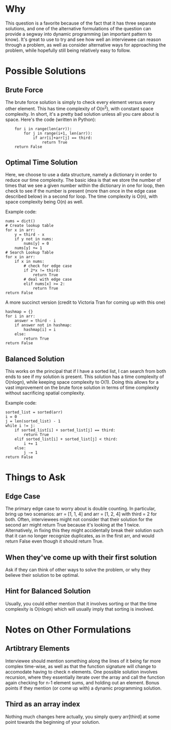 # Why
This question is a favorite because of the fact that it has three separate solutions, and one of the alternative formulations of the question can provide a segway into dynamic programming (an important pattern to know).  It's great to use to try and see how well an interviewee can reason through a problem, as well as consider alternative ways for approaching the problem, while hopefully still being relatively easy to follow.

# Possible Solutions
## Brute Force
The brute force solution is simply to check every element versus every other element.  This has time complexity of O(n<sup>2</sup>), with constant space complexity.  In short, it's a pretty bad solution unless all you care about is space.  Here's the code (written in Python):
```
    for i in range(len(arr)):
        for j in range(i+1, len(arr)):
            if arr[i]+arr[j] == third:
                return True
    return False
```

## Optimal Time Solution
Here, we choose to use a data structure, namely a dictionary in order to reduce our time complexity.  The basic idea is that we store the number of times that we see a given number within the dictionary in one for loop, then check to see if the number is present (more than once in the edge case described below) in a second for loop.  The time complexity is O(n), with space complexity being O(n) as well.

Example code:
```
nums = dict()
# Create lookup table
for x in arr:
    y = third - x
    if y not in nums:
        nums[y] = 0
    nums[y] += 1
# Search Lookup Table
for x in arr:
    if x in nums:
        # check for edge case
        if 2*x != third:
            return True
        # deal with edge case
        elif nums[x] >= 2:
            return True
return False
```
A more succinct version (credit to Victoria Tran for coming up with this one)
```
hashmap = {}
for i in arr:
    answer = third - i
    if answer not in hashmap:
        hashmap[i] = i
    else:
        return True
return False
```


## Balanced Solution
This works on the principal that if I have a sorted list, I can search from both ends to see if my solution is present.  This solution has a time complexity of O(nlogn), while keeping space complexity to O(1).  Doing this allows for a vast improvement on the brute force solution in terms of time complexity without sacrificing spatial complexity.

Example code:
```
sorted_list = sorted(arr)
i = 0
j = len(sorted_list) - 1
while i != j:
    if sorted_list[i] + sorted_list[j] == third:
        return True
    elif sorted_list[i] + sorted_list[j] < third:
        i += 1
    else:
        j -= 1
return False
```

# Things to Ask
## Edge Case
The primary edge case to worry about is double counting.  In particular, bring up two scenarios: arr = [1, 1, 4] and arr = [1, 2, 4] with third = 2 for both.  Often, interviewees might not consider that their solution for the second arr might return True because it's looking at the 1 twice.  Alternatively, in fixing this they might accidentally break their solution such that it can no longer recognize duplicates, as in the first arr, and would return False even though it should return True.

## When they've come up with their first solution
Ask if they can think of other ways to solve the problem, or why they believe their solution to be optimal.

## Hint for Balanced Solution
Usually, you could either mention that it involves sorting or that the time complexity is O(nlogn) which will usually imply that sorting is involved.


# Notes on Other Formulations
## Artibtrary Elements
Interviewee should mention something along the lines of it being far more complex time-wise, as well as that the function signature will change to accomodate having to check n elements.  One possible solution involves recursion, where they essentially iterate over the array and call the function again checking for n-1 element sums, and holding out an element.  Bonus points if they mention (or come up with) a dynamic programming solution.

## Third as an array index
Nothing much changes here actually, you simply query arr[third] at some point towards the beginning of your solution.